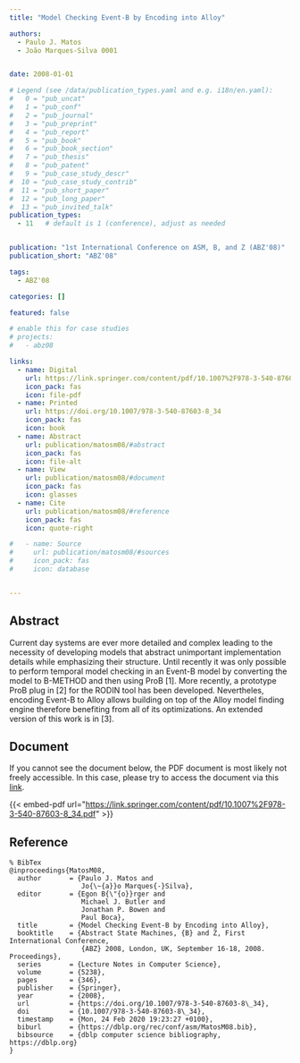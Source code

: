 ```yaml
---
title: "Model Checking Event-B by Encoding into Alloy"

authors:
  - Paulo J. Matos
  - João Marques-Silva 0001


date: 2008-01-01

# Legend (see /data/publication_types.yaml and e.g. i18n/en.yaml): 
#   0 = "pub_uncat"
#   1 = "pub_conf"
#   2 = "pub_journal"
#   3 = "pub_preprint"
#   4 = "pub_report"
#   5 = "pub_book"
#   6 = "pub_book_section"
#   7 = "pub_thesis"
#   8 = "pub_patent"
#   9 = "pub_case_study_descr"
#  10 = "pub_case_study_contrib"
#  11 = "pub_short_paper"
#  12 = "pub_long_paper"
#  13 = "pub_invited_talk"
publication_types:
  - 11   # default is 1 (conference), adjust as needed


publication: "1st International Conference on ASM, B, and Z (ABZ'08)"
publication_short: "ABZ'08"

tags:
  - ABZ'08

categories: []

featured: false

# enable this for case studies
# projects:
#   - abz08

links:
  - name: Digital
    url: https://link.springer.com/content/pdf/10.1007%2F978-3-540-87603-8_34.pdf
    icon_pack: fas
    icon: file-pdf
  - name: Printed
    url: https://doi.org/10.1007/978-3-540-87603-8_34
    icon_pack: fas
    icon: book
  - name: Abstract
    url: publication/matosm08/#abstract
    icon_pack: fas
    icon: file-alt
  - name: View
    url: publication/matosm08/#document
    icon_pack: fas
    icon: glasses
  - name: Cite
    url: publication/matosm08/#reference
    icon_pack: fas
    icon: quote-right

#   - name: Source
#     url: publication/matosm08/#sources
#     icon_pack: fas
#     icon: database


---
```


## Abstract

Current day systems are ever more detailed and complex leading to the necessity of developing models that abstract unimportant implementation details while emphasizing their structure. Until recently it was only possible to perform temporal model checking in an Event-B model by converting the model to B-METHOD and then using ProB [1]. More recently, a prototype ProB plug in [2] for the RODIN tool has been developed. Nevertheles, encoding Event-B to Alloy allows building on top of the Alloy model finding engine therefore benefiting from all of its optimizations. An extended version of this work is in [3].

## Document

If you cannot see the document below, the PDF document is most likely not freely accessible. In this case, please try to access the document via this <a href="https://link.springer.com/content/pdf/10.1007%2F978-3-540-87603-8_34.pdf">link</a>.

{{< embed-pdf url="https://link.springer.com/content/pdf/10.1007%2F978-3-540-87603-8_34.pdf" >}}

## Reference

```
% BibTex
@inproceedings{MatosM08,
  author       = {Paulo J. Matos and
                  Jo{\~{a}}o Marques{-}Silva},
  editor       = {Egon B{\"{o}}rger and
                  Michael J. Butler and
                  Jonathan P. Bowen and
                  Paul Boca},
  title        = {Model Checking Event-B by Encoding into Alloy},
  booktitle    = {Abstract State Machines, {B} and Z, First International Conference,
                  {ABZ} 2008, London, UK, September 16-18, 2008. Proceedings},
  series       = {Lecture Notes in Computer Science},
  volume       = {5238},
  pages        = {346},
  publisher    = {Springer},
  year         = {2008},
  url          = {https://doi.org/10.1007/978-3-540-87603-8\_34},
  doi          = {10.1007/978-3-540-87603-8\_34},
  timestamp    = {Mon, 24 Feb 2020 19:23:27 +0100},
  biburl       = {https://dblp.org/rec/conf/asm/MatosM08.bib},
  bibsource    = {dblp computer science bibliography, https://dblp.org}
}


```

<!-- # add information for case study papers (if available)
## Sources

- **Used formal method:**
  [ASM](/method/asm)
- **Resources and tools:**
  Asmeta

For more information, please contact the <a href ="mailto:silvia.bonfanti@unibg.it;arcaini@nii.ac.jp;angelo.gargantini@unibg.it;scandurra@unibg.it;elvinia.riccobene@unimi.it">authors</a>-->

